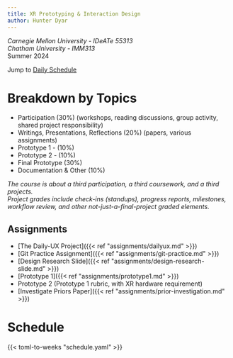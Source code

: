 ```yaml
---
title: XR Prototyping & Interaction Design
author: Hunter Dyar
---
```

*Carnegie Mellon University - IDeATe 55313*  
*Chatham University - IMM313*  
Summer 2024

Jump to [Daily Schedule](#schedule)

# Breakdown by Topics
- Participation (30%) (workshops, reading discussions, group activity, shared project responsibility)
- Writings, Presentations, Reflections (20%) (papers, various assignments)
- Prototype 1 - (10%)
- Prototype 2 - (10%)
- Final Prototype (30%)
- Documentation & Other (10%)

*The course is about a third participation, a third coursework, and a third projects.*  
*Project grades include check-ins (standups), progress reports, milestones, workflow review, and other not-just-a-final-project graded elements.*

## Assignments
- [The Daily-UX Project]({{< ref "assignments/dailyux.md" >}})
- [Git Practice Assignment]({{< ref "assignments/git-practice.md" >}})
- [Design Research Slide]({{< ref "assignments/design-research-slide.md" >}})
- [Prototype 1]({{< ref "assignments/prototype1.md" >}})
- Prototype 2 (Prototype 1 rubric, with XR hardware requirement)
- [Investigate Priors Paper]({{< ref "assignments/prior-investigation.md" >}})


# Schedule
{{< toml-to-weeks "schedule.yaml" >}}
